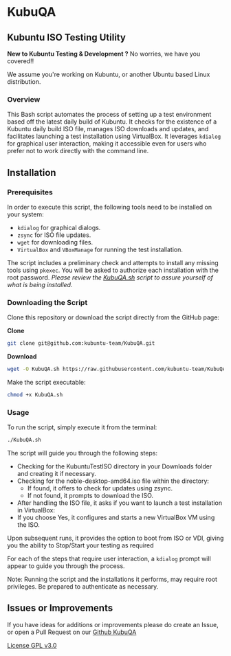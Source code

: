 # KubuQA

## Kubuntu ISO Testing Utility

**New to Kubuntu Testing & Development ?** No worries, we have you covered!!

We assume you're working on Kubuntu, or another Ubuntu based Linux distribution.

### Overview

This Bash script automates the process of setting up a test environment based off the latest daily build of Kubuntu.
It checks for the existence of a Kubuntu daily build ISO file, manages ISO downloads and updates,
and facilitates launching a test installation using VirtualBox.
It leverages `kdialog` for graphical user interaction,
making it accessible even for users who prefer not to work directly with the command line.

## Installation

### Prerequisites

In order to execute this script, the following tools need to be installed on your system:

- `kdialog` for graphical dialogs.
- `zsync` for ISO file updates.
- `wget` for downloading files.
- `VirtualBox` and `VBoxManage` for running the test installation.

The script includes a preliminary check and attempts to install any missing tools using `pkexec`.
You will be asked to authorize each installation with the root password.
_Please review the [KubuQA.sh](https://raw.githubusercontent.com/kubuntu-team/KubuQA/main/KubuQA.sh)
script to assure yourself of what is being installed._

### Downloading the Script

Clone this repository or download the script directly from the GitHub page:

**Clone**

```bash
git clone git@github.com:kubuntu-team/KubuQA.git
````

**Download**

```bash
wget -O KubuQA.sh https://raw.githubusercontent.com/kubuntu-team/KubuQA/main/KubuQA.sh 
```

Make the script executable:

```bash
chmod +x KubuQA.sh
```

### Usage

To run the script, simply execute it from the terminal:

```bash
./KubuQA.sh
```

The script will guide you through the following steps:

- Checking for the KubuntuTestISO directory in your Downloads folder and creating it if necessary.
- Checking for the noble-desktop-amd64.iso file within the directory:
  - If found, it offers to check for updates using zsync.
  - If not found, it prompts to download the ISO.
- After handling the ISO file, it asks if you want to launch a test installation in VirtualBox:
- If you choose Yes, it configures and starts a new VirtualBox VM using the ISO.

Upon subsequent runs, it provides the option to boot from ISO or VDI, giving you the ability to Stop/Start your testing as required

For each of the steps that require user interaction, a `kdialog` prompt will appear to guide you through the process.

Note: Running the script and the installations it performs, may require root privileges.
Be prepared to authenticate as necessary.

## Issues or Improvements

If you have ideas for additions or improvements please do create an Issue,
or open a Pull Request on our [Github KubuQA](https://github.com/kubuntu-team/KubuQA)

[License GPL v3.0](./License)
